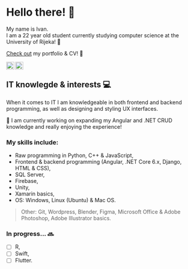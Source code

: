 # Hello there! 👋

My name is Ivan.  
I am a 22 year old student currently studying computer science at the University of Rijeka! 🏫  

[Check out](https://ivan-matejcic.netlify.app/) my portfolio & CV! 👀

<a href="https://www.linkedin.com/in/ivan-matej%C4%8Di%C4%87-066b1175/"><img align="left" src="https://raw.githubusercontent.com/yushi1007/yushi1007/main/images/linkedin.svg" alt="Ivan Matejčić | LinkedIn" width="21px"/></a>
<a href="https://instagram.com/ivanmatejcic_"><img align="left" src="https://raw.githubusercontent.com/yushi1007/yushi1007/main/images/instagram.svg" alt="Ivan Matejčić | Instagram" width="21px"/></a>
<br>

## IT knowlegde & interests 💻
When it comes to IT I am knowledgeable in both frontend and backend programming, as well as designing and styling UX interfaces.  

🔨 I am currently working on expanding my Angular and .NET CRUD knowledge and really enjoying the experience!
### My skills include:
<ul>
  <li>Raw programming in Python, C++ & JavaScript,</li>  
  <li>Frontend & backend programming (Angular, .NET Core 6.x, Django, HTML & CSS),</li>   
  <li>SQL Server,</li>
  <li>Firebase,</li>
  <li>Unity,</li>  
  <li>Xamarin basics,</li>
  <li>OS: Windows, Linux (Ubuntu) & Mac OS.</li>   
 </ul>
 
 > Other: Git, Wordpress, Blender, Figma, Microsoft Office & Adobe Photoshop, Adobe Illustrator basics.
 
### In progress... 🔜 
- [ ] R,
- [ ] Swift,
- [ ] Flutter.
